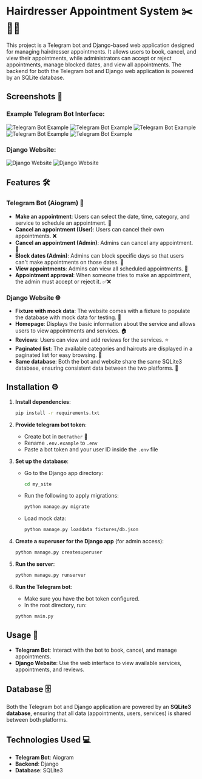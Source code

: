 # Hairdresser Appointment System ✂️💇‍♀️

This project is a Telegram bot and Django-based web application designed for managing hairdresser appointments. It allows users to book, cancel, and view their appointments, while administrators can accept or reject appointments, manage blocked dates, and view all appointments. The backend for both the Telegram bot and Django web application is powered by an SQLite database.


## Screenshots 📸

### Example Telegram Bot Interface:
![Telegram Bot Example](./bot%201.png)
![Telegram Bot Example](./bot%202.png)
![Telegram Bot Example](./bot%203.png)
![Telegram Bot Example](./bot%204.png)
![Telegram Bot Example](./bot%205.png)

### Django Website:
![Django Website](./website%201.png)
![Django Website](./website%202.png)

## Features 🛠️

### Telegram Bot (Aiogram) 🤖
- **Make an appointment**: Users can select the date, time, category, and service to schedule an appointment. 📅
- **Cancel an appointment (User)**: Users can cancel their own appointments. ❌
- **Cancel an appointment (Admin)**: Admins can cancel any appointment. 🚫
- **Block dates (Admin)**: Admins can block specific days so that users can't make appointments on those dates. 🛑
- **View appointments**: Admins can view all scheduled appointments. 👀
- **Appointment approval**: When someone tries to make an appointment, the admin must accept or reject it. ✅❌

### Django Website 🌐
- **Fixture with mock data**: The website comes with a fixture to populate the database with mock data for testing. 🧪
- **Homepage**: Displays the basic information about the service and allows users to view appointments and services. 🏠
- **Reviews**: Users can view and add reviews for the services. ⭐
- **Paginated list**: The available categories and haircuts are displayed in a paginated list for easy browsing. 📑
- **Same database**: Both the bot and website share the same SQLite3 database, ensuring consistent data between the two platforms. 🔄

## Installation ⚙️

1. **Install dependencies**:
    ```bash
    pip install -r requirements.txt
    ```

2. **Provide telegram bot token**:
    - Create bot in `BotFather` 🤖
    - Rename `.env.example` to `.env`
    - Paste a bot token and your user ID inside the `.env` file

3. **Set up the database**:
    - Go to the Django app directory:
      ```bash
      cd my_site
      ```
    - Run the following to apply migrations:
      ```bash
      python manage.py migrate
      ```
    - Load mock data:
      ```bash
      python manage.py loaddata fixtures/db.json
      ```

4. **Create a superuser for the Django app** (for admin access):
    ```bash
    python manage.py createsuperuser
    ```

5. **Run the server**:
    ```bash
    python manage.py runserver
    ```

6. **Run the Telegram bot**:
    - Make sure you have the bot token configured.
    - In the root directory, run:
    ```bash
    python main.py
    ```

## Usage 🚀

- **Telegram Bot**: Interact with the bot to book, cancel, and manage appointments.
- **Django Website**: Use the web interface to view available services, appointments, and reviews.

## Database 🗄️

Both the Telegram bot and Django application are powered by an **SQLite3 database**, ensuring that all data (appointments, users, services) is shared between both platforms.

## Technologies Used 💻

- **Telegram Bot**: Aiogram
- **Backend**: Django
- **Database**: SQLite3
